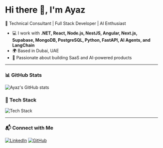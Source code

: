 # Hi there 👋, I'm Ayaz  

🚀 Technical Consultant | Full Stack Developer | AI Enthusiast  

- 💻 I work with **.NET, React, Node.js, NestJS, Angular, Next.js, Supabase, MongoDB, PostgreSQL, Python, FastAPI, AI Agents, and LangChain**  
- 🌍 Based in Dubai, UAE  
- 🎯 Passionate about building SaaS and AI-powered products  

---

### 📊 GitHub Stats
![Ayaz's GitHub stats](https://github-readme-stats.vercel.app/api?username=ayaz-qaiser&show_icons=true&theme=tokyonight)

### 🚀 Tech Stack
![Tech Stack](https://skillicons.dev/icons?i=dotnet,react,nodejs,nestjs,angular,nextjs,supabase,python,fastapi,mongodb,postgresql,azure,ts,js)

---

### 📬 Connect with Me
[![LinkedIn](https://img.shields.io/badge/LinkedIn-0A66C2?style=for-the-badge&logo=linkedin&logoColor=white)](https://www.linkedin.com/in/ayazqaiser/)
[![GitHub](https://img.shields.io/badge/GitHub-171515?style=for-the-badge&logo=github&logoColor=white)](https://github.com/ayaz-qaiser)

